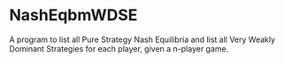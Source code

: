 # NashEqbmWDSE
A program to list all Pure Strategy Nash Equilibria and list all Very Weakly Dominant Strategies for each player, given a n-player game.
